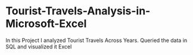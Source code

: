 # Tourist-Travels-Analysis-in-Microsoft-Excel
In this Project I analyzed Tourist Travels Across Years. Queried the data in SQL and visualized it Excel
